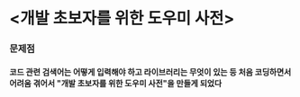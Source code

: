 #  <개발 초보자를 위한 도우미 사전>

<h3>문제점</h3>

<h4>코드 관련 검색어는 어떻게 입력해야 하고 라이브러리는 무엇이 있는 등 처음 코딩하면서 어려움 겪어서 
  "개발 초보자를 위한 도우미 사전"을 만들게 되었다 </h4>
